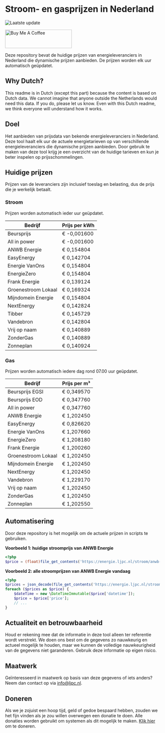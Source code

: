 # Stroom- en gasprijzen in Nederland

![Laatste update](https://img.shields.io/badge/laatste%20update-2025--04--19%2015%3A00%20CET-brightgreen)

<a href="https://www.buymeacoffee.com/Lars-" target="_blank"><img src="https://cdn.buymeacoffee.com/buttons/v2/default-orange.png" alt="Buy Me A Coffee" height="60" style="height: 60px !important;width: 217px !important;" ></a>

Deze repository bevat de huidige prijzen van energieleveranciers in Nederland die dynamische prijzen aanbieden. De prijzen worden elk uur automatisch geüpdatet.

## Why Dutch?

This readme is in Dutch (except this part) because the content is based on Dutch data. We cannot imagine that anyone outside the Netherlands would need this data. If you do, please let us know. Even with this Dutch readme, we think
everyone will understand how it works.

## Doel

Het aanbieden van prijsdata van bekende energieleveranciers in Nederland. Deze tool haalt elk uur de actuele energietarieven op van verschillende energieleveranciers die dynamische prijzen aanbieden. Door gebruik te maken van deze tool
krijg je een overzicht van de huidige tarieven en kun je beter inspelen op prijsschommelingen.

## Huidige prijzen

Prijzen van de leveranciers zijn inclusief toeslag en belasting, dus de prijs die je werkelijk betaalt.

### Stroom

Prijzen worden automatisch ieder uur geüpdatet.

 Bedrijf | Prijs per kWh 
---------|---------------
Beursprijs | € -0,001600
All in power | € -0,001600
ANWB Energie | € 0,154804
EasyEnergy | € 0,142704
Energie VanOns | € 0,154804
EnergieZero | € 0,154804
Frank Energie | € 0,139124
Groenestroom Lokaal | € 0,169324
Mijndomein Energie | € 0,154804
NextEnergy | € 0,142824
Tibber | € 0,145729
Vandebron | € 0,142804
Vrij op naam | € 0,140889
ZonderGas | € 0,140889
Zonneplan | € 0,140924


### Gas

Prijzen worden automatisch iedere dag rond 07.00 uur geüpdatet.

 Bedrijf | Prijs per m³ 
---------|--------------
Beursprijs EGSI | € 0,349570
Beursprijs EOD | € 0,347760
All in power | € 0,347760
ANWB Energie | € 1,202450
EasyEnergy | € 0,826620
Energie VanOns | € 1,207660
EnergieZero | € 1,208180
Frank Energie | € 1,200260
Groenestroom Lokaal | € 1,202450
Mijndomein Energie | € 1,202450
NextEnergy | € 1,202450
Vandebron | € 1,229170
Vrij op naam | € 1,202450
ZonderGas | € 1,202450
Zonneplan | € 1,202550


## Automatisering

Door deze repository is het mogelijk om de actuele prijzen in scripts te gebruiken.

**Voorbeeld 1: huidige stroomprijs van ANWB Energie**

```php
<?php
$price = (float)file_get_contents('https://energie.ljpc.nl/stroom/anwb-energie-nu.txt');

```

**Voorbeeld 2: alle stroomprijzen van ANWB Energie vandaag**

```php
<?php
$prices = json_decode(file_get_contents('https://energie.ljpc.nl/stroom/all-in-power-vandaag.json'),true);
foreach ($prices as $price) {
    $dateTime = new \DateTimeImmutable($price['datetime']);
    $price = $price['price'];
    // ...
}
```

## Actualiteit en betrouwbaarheid

Houd er rekening mee dat de informatie in deze tool alleen ter referentie wordt verstrekt. We doen ons best om de gegevens zo nauwkeurig en actueel mogelijk te houden, maar we kunnen de volledige nauwkeurigheid van de gegevens niet
garanderen. Gebruik deze informatie op eigen risico.

## Maatwerk

Geïnteresseerd in maatwerk op basis van deze gegevens of iets anders? Neem dan contact op
via [info@ljpc.nl](mailto:info@ljpc.nl?subject=Energie%20prijzen).

## Doneren

Als we je zojuist een hoop tijd, geld of gedoe bespaard hebben, zouden we het fijn vinden als je zou willen overwegen een
donatie te doen. Alle donaties worden gebruikt om systemen als dit mogelijk te
maken. [Klik hier](https://www.buymeacoffee.com/Lars-) om te doneren.
